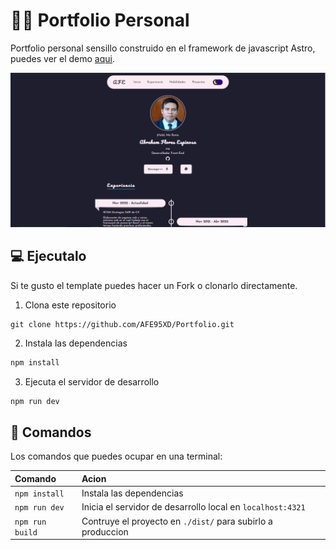 # 🧑‍🚀 Portfolio Personal

Portfolio personal sensillo construido en el framework de javascript Astro, puedes ver el demo
<a href="https://portfolio-abraham-flores-espinosa.vercel.app" target="_blank">aqui</a>.

![just-the-basics](src/assets/img/img_portfolio.png)

## 💻 Ejecutalo

Si te gusto el template puedes hacer un Fork o clonarlo directamente.

1. Clona este repositorio

```
git clone https://github.com/AFE95XD/Portfolio.git
```

2. Instala las dependencias

```bash
npm install
```

3. Ejecuta el servidor de desarrollo

```bash
npm run dev
```

## 🧞 Comandos

Los comandos que puedes ocupar en una terminal:

| Comando         | Acion                                                       |
| :-------------- | :---------------------------------------------------------- |
| `npm install`   | Instala las dependencias                                    |
| `npm run dev`   | Inicia el servidor de desarrollo local en `localhost:4321`  |
| `npm run build` | Contruye el proyecto en `./dist/` para subirlo a produccion |
